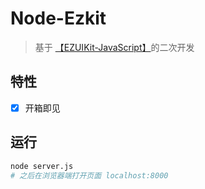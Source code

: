 # Node-Ezkit

> 基于 [【EZUIKit-JavaScript】](https://github.com/Hikvision-Ezviz/EZUIKit-JavaScript)的二次开发

## 特性

- [x] 开箱即见

## 运行

```bash
node server.js
# 之后在浏览器端打开页面 localhost:8000
```

